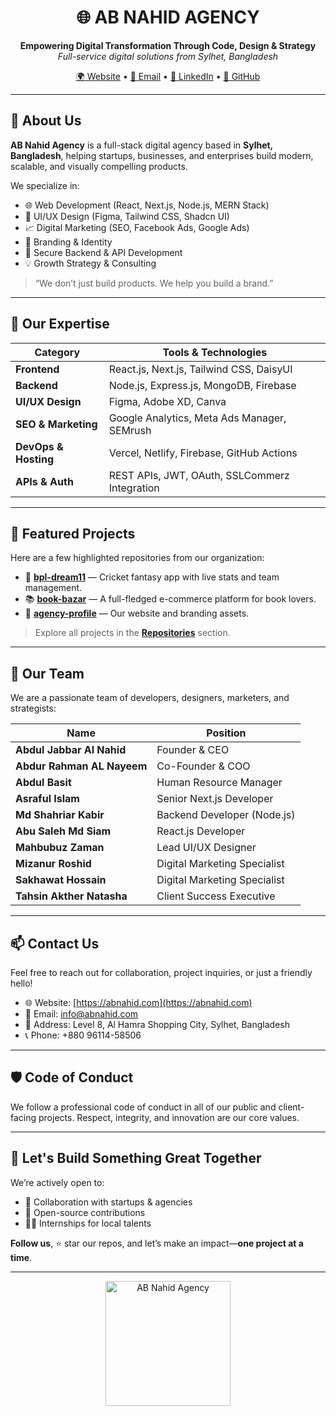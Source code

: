 <h1 align="center">🌐 AB NAHID AGENCY</h1>

<p align="center">
  <strong>Empowering Digital Transformation Through Code, Design & Strategy</strong><br>
  <em>Full-service digital solutions from Sylhet, Bangladesh</em>
</p>

<div align="center">
  <a href="https://abnahid.com" target="_blank">🌍 Website</a> • 
  <a href="mailto:info@abnahid.com">📧 Email</a> • 
  <a href="https://www.linkedin.com/company/abnahidagency">🔗 LinkedIn</a> • 
  <a href="https://github.com/AB-NAHID-AGENCY">🐙 GitHub</a>
</div>

---

## 🚀 About Us

**AB Nahid Agency** is a full-stack digital agency based in **Sylhet, Bangladesh**, helping startups, businesses, and enterprises build modern, scalable, and visually compelling products.

We specialize in:
- 🌐 Web Development (React, Next.js, Node.js, MERN Stack)
- 🎨 UI/UX Design (Figma, Tailwind CSS, Shadcn UI)
- 📈 Digital Marketing (SEO, Facebook Ads, Google Ads)
- 📢 Branding & Identity
- 🔐 Secure Backend & API Development
- 💡 Growth Strategy & Consulting

> “We don’t just build products. We help you build a brand.”

---

## 🧠 Our Expertise

| Category            | Tools & Technologies |
|---------------------|----------------------|
| **Frontend**        | React.js, Next.js, Tailwind CSS, DaisyUI |
| **Backend**         | Node.js, Express.js, MongoDB, Firebase |
| **UI/UX Design**    | Figma, Adobe XD, Canva |
| **SEO & Marketing** | Google Analytics, Meta Ads Manager, SEMrush |
| **DevOps & Hosting**| Vercel, Netlify, Firebase, GitHub Actions |
| **APIs & Auth**     | REST APIs, JWT, OAuth, SSLCommerz Integration |

---

## 🧩 Featured Projects

Here are a few highlighted repositories from our organization:

- 🔧 **[bpl-dream11](https://github.com/AB-NAHID-AGENCY/bpl-dream11)** — Cricket fantasy app with live stats and team management.
- 📚 **[book-bazar](https://github.com/AB-NAHID-AGENCY/book-bazar)** — A full-fledged e-commerce platform for book lovers.
- 🧾 **[agency-profile](https://github.com/AB-NAHID-AGENCY/abnahid-profile)** — Our website and branding assets.

> Explore all projects in the **[Repositories](https://github.com/AB-NAHID-AGENCY?tab=repositories)** section.

---

## 👥 Our Team

We are a passionate team of developers, designers, marketers, and strategists:

| Name                       | Position                     |
| -------------------------- | ---------------------------- |
| **Abdul Jabbar Al Nahid**  | Founder & CEO                |
| **Abdur Rahman AL Nayeem** | Co-Founder & COO             |
| **Abdul Basit**            | Human Resource Manager       |
| **Asraful Islam**          | Senior Next.js Developer     |
| **Md Shahriar Kabir**      | Backend Developer (Node.js)  |
| **Abu Saleh Md Siam**      | React.js Developer           |
| **Mahbubuz Zaman**         | Lead UI/UX Designer          |
| **Mizanur Roshid**         | Digital Marketing Specialist |
| **Sakhawat Hossain**       | Digital Marketing Specialist |
| **Tahsin Akther Natasha**  | Client Success Executive     |


---

## 📫 Contact Us

Feel free to reach out for collaboration, project inquiries, or just a friendly hello!

- 🌐 Website: [https://abnahid.com](https://abnahid.com)
- 📧 Email: [info@abnahid.com](mailto:info@abnahid.com)
- 📍 Address: Level 8, Al Hamra Shopping City, Sylhet, Bangladesh
- 📞 Phone: +880 96114-58506

---

## 🛡️ Code of Conduct

We follow a professional code of conduct in all of our public and client-facing projects. Respect, integrity, and innovation are our core values.

---

## 🧰 Let's Build Something Great Together

We’re actively open to:
- 🤝 Collaboration with startups & agencies
- 📢 Open-source contributions
- 🧑‍🎓 Internships for local talents

**Follow us**, ⭐ star our repos, and let’s make an impact—**one project at a time**.

---

<p align="center">
  <img src="https://abnahid.com/images/logo-full.png" alt="AB Nahid Agency" width="200" />
</p>

